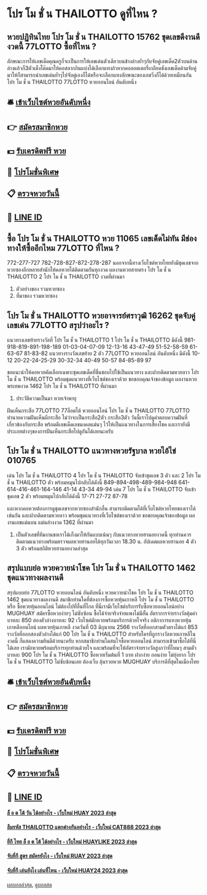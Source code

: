 # โปร โม ชั่ น THAILOTTO ดูที่ไหน ?
## หวยปฏิทินไทย โปร โม ชั่ น THAILOTTO 15762 ชุดเลขดีงานดีงวดนี้ 77LOTTO ซื้อที่ไหน ?
ลักษณะการให้เลขเด็ดคุณครูก็จะเป็นการให้เลขเด่นตัวเดียวบนข้างล่างย้ำๆกับจับคู่เลขเด็ด2ตัวบนด้านล่างแล้วก็3ตัวเต็งโต๊ดมาให้คอสลากกินแบ่งได้เลือกแทงถ้าหากคอลอตเตอรี่เกลียดชังเลขเด็ดด้ามจับคู่มาให้ก็สามารถนำเลขเด่นย้ำๆไปจับคู่เองก็ได้หรือจะเลือกแทงลักษณะของเลขวิ่งก็ได้ด้วยเหมือนกัน โปร โม ชั่ น THAILOTTO 77LOTTO หวยออนไลน์ อันดับหนึ่ง

## 🛎 [เข้าเว็บไซต์หวยอันดับหนึ่ง](https://bit.ly/3BG5bNw)
## 👉 [สมัครสมาชิกหวย](https://bit.ly/3BG5bNw)
## 💵 [รับเครดิตฟรี หวย](https://bit.ly/3C3mvgS)
## 👑 [โปรโมชั่นพิเศษ](https://bit.ly/3C3mvgS)
## 📋 [ตรวจหวยวันนี้](https://bit.ly/3C3mvgS)
## 📱 [LINE ID](https://bit.ly/3C3mvgS)

## ซื้อ โปร โม ชั่ น THAILOTTO หวย 11065 เลขเด็ดไม่ทัน มีช่องทางให้ซื้ออีกไหม 77LOTTO ที่ไหน ?
772-277-727
782-728-827-872-278-287
นอกจากนี้ทางเว็บไซต์หวยไทยยังมีชุดเลขจากหวยซองอีกหลายสำนักให้คอหวยได้ติดตามกันทุกงวด
ผลงานหวยสายตรง โปร โม ชั่ น THAILOTTO 2 โปร โม ชั่ น THAILOTTO งวดที่ผ่านมา
1. ตัวอย่างของ รวมหวยซอง
2. ที่มาของ รวมหวยซอง

## โปร โม ชั่ น THAILOTTO หวยอาจารย์ศราวุฒิ 16262 ชุดจับคู่เลขเด่น 77LOTTO สรุปว่าอะไร ?
แนวทางเลขท้ายรางวัลที่ โปร โม ชั่ น THAILOTTO 1 โปร โม ชั่ น THAILOTTO มีดังนี้
981-918-819-891-198-189
01-03-04-07-09
12-13-16
43-47-49
51-52-58-59
61-63-67
81-83-82
แนวทางรางวัลเลขท้าย 2 ตัว 77LOTTO หวยออนไลน์ อันดับหนึ่ง มีดังนี้
10-12
20-22-24-25-29
30-32-34
40-49
50-57
84-85-89
97

ขอแนะนำให้คอหวยคัดเลือกเฉพาะชุดเลขเด็ดที่ชื่นชอบไปใช้เป็นแนวทาง และฝากติดตามหวยลาว โปร โม ชั่ น THAILOTTO พร้อมชุดแนวทางที่เว็บไซต์ของเราด้วย
ขอขอบคุณเจ้าของข้อมูล
ผลงานหวยพรเทพงวด 1462 โปร โม ชั่ น THAILOTTO ที่ผ่านมา
1. ประวัติความเป็นมา หวยเจ้าพายุ

ฝันเห็นกระสือ 77LOTTO 77ล็อตโต้ หวยออนไลน์ โปร โม ชั่ น THAILOTTO 77LOTTO ทำนายความฝันเห็นผีกระสือ ไม่ว่าจะเป็นกระสือ2ตัว กระสือ3ตัว วันนี้เราไปดูคำตอบความฝันที่เกี่ยวข้องกับกระสือ พร้อมตีเลขเด็ดเลขมงคลแม่นๆ ไว้ให้เป็นแนวทางในการเสี่ยงโชค และเรายังมีประเภทต่างๆของการฝันเห็นกระสือไปดูกันได้เลยนะครับ

## โปร โม ชั่ น THAILOTTO แนวทางหวยรัฐบาล หวยไอ้ไข่ 010765
เด่น โปร โม ชั่ น THAILOTTO 4 โปร โม ชั่ น THAILOTTO จับเข้าชุดเลข 3 ตัว และ 2 โปร โม ชั่ น THAILOTTO ตัว พร้อมหมุนไปกลับได้ดังนี้
849-894-498-489-984-948
641-614-416-461-164-146
41-14
43-34
49-94
เด่น 7 โปร โม ชั่ น THAILOTTO จับเข้าชุดเลข 2 ตัว พร้อมหมุนไปกลับได้ดังนี้
17-71
27-72
87-78

และหากคอหวยต้องการดูชุดเลขจากหวยซองสำนักอื่น สามารถติดตามได้ที่เว็บไซต์หวยไทยของเราได้เช่นกัน และฝากติดตามหวยลาว พร้อมชุดแนวทางที่เว็บไซต์ของเราด้วย
ขอขอบคุณเจ้าของข้อมูล
ผลงานเลขแม่นบน แม่นล่างงวด 1362 ที่ผ่านมา
1. เป็นตัวเลขที่ทีมงานขอเราได้เก็งมาให้กันแบบเน้นๆ กับแนวทางหวยฮานอยงวดนี้ ทุกท่านควรติดตามแนวทางพร้อมตรวจผลหวยฮานอยได้ทุกวันเวลา 18.30 น. อัปเดตผลหวยฮานอย 4 ตัว 3 ตัว พร้อมสถิติหวยฮานอยงวดล่าสุด

## สรุปแบบย่อ หวยควายนำโชค โปร โม ชั่ น THAILOTTO 1462 ชุดแนวทางผลงานดี
สรุปแบบย่อ 77LOTTO หวยออนไลน์ อันดับหนึ่ง หวยควายนำโชค โปร โม ชั่ น THAILOTTO 1462 ชุดแนวทางผลงานดี สมาชิกท่านใดที่ต้องการซื้อหวยหุ้นเกาหลี โปร โม ชั่ น THAILOTTO หรือ ซื้อหวยหุ้นออนไลน์ ไม่ต้องไปที่อื่นที่ไกล ที่นี่เรามีเว็บไซต์บริการรับซื้อหวยออนไลน์อย่าง MUGHUAY สมัครซื้อหวยง่ายๆ ไม่ซับซ้อน ซื้อได้จ่ายจริงจ่ายแพงไม่มีอั้น อัตราการจ่ายรางวัลคุ้มค่าบาทละ 850 สองตัวล่างบาทละ 92 เว็บไซต์มักหวยพร้อมบริการด้วยใจจริง
กติกาการแทงหวยหุ้นเกาหลีออนไลน์
ผลหวยหุ้นเกาหลี งวดวันที่ 03 มิถุนายน 2566 รางวัลที่ออกสามตัวตรงได้แก่ 853 รางวัลที่ออกสองตัวล่างได้แก่ 00 โปร โม ชั่ น THAILOTTO สำหรับใครที่ถูกรางวัลหวยเกาหลีในงวดนี้ ก็แสดงความยินดีด้วยนะครับ หากสมาชิกท่านใดสนใจซื้อหวยออนไลน์ สามารถเข้ามาซื้อได้ที่นี่ได้เลย เรามักหวยพร้อมบริการทุกท่านด้วยใจ และพร้อมที่จะให้อัตราจ่ายรางวัลสูงกว่าที่ไหนๆ สามตัวบาทละ 900 โปร โม ชั่ น THAILOTTO ซื้อหวยเริ่มต้นที่ 1 บาท ฝากง่าย ถอนง่าย ไม่ยุ่งยาก โปร โม ชั่ น THAILOTTO ไม่ซับซ้อนเลย ต้องเว็บ ลุ้นรวยหวย MUGHUAY บริการดีที่สุดในเมืองไทย

## 🛎 [เข้าเว็บไซต์หวยอันดับหนึ่ง](https://bit.ly/3BG5bNw)
## 👉 [สมัครสมาชิกหวย](https://bit.ly/3BG5bNw)
## 💵 [รับเครดิตฟรี หวย](https://bit.ly/3C3mvgS)
## 👑 [โปรโมชั่นพิเศษ](https://bit.ly/3C3mvgS)
## 📋 [ตรวจหวยวันนี้](https://bit.ly/3C3mvgS)
## 📱 [LINE ID](https://bit.ly/3C3mvgS)

#### [ล็ อ ต โต้ วัน ได้อย่างไร - เว็บใหม่ HUAY 2023 ล่าสุด](https://atom.io/themes/ล็%20อ%20ต%20โต้%20วัน%20ได้อย่างไร%20-%20เว็บใหม่%20huay%202023%20ล่าสุด)
#### [ลืมรหัส THAILOTTO แตกต่างกันอย่างไร - เว็บใหม่ CAT888 2023 ล่าสุด](https://atom.io/themes/ลืมรหัส%20thailotto%20แตกต่างกันอย่างไร%20-%20เว็บใหม่%20cat888%202023%20ล่าสุด)
#### [ยี่กี ไทย ล็ อ ต โต้ ได้อย่างไร - เว็บใหม่ HUAYLIKE 2023 ล่าสุด](https://atom.io/themes/ยี่กี%20ไทย%20ล็%20อ%20ต%20โต้%20ได้อย่างไร%20-%20เว็บใหม่%20huaylike%202023%20ล่าสุด)
#### [จับยี่กี สูตร สมัครยังไง - เว็บใหม่ RUAY 2023 ล่าสุด](https://atom.io/themes/จับยี่กี%20สูตร%20สมัครยังไง%20-%20เว็บใหม่%20ruay%202023%20ล่าสุด)
#### [จับยี่กี เล่นยังไง เล่นที่ไหน - เว็บใหม่ HUAY24 2023 ล่าสุด](https://atom.io/themes/จับยี่กี%20เล่นยังไง%20เล่นที่ไหน%20-%20เว็บใหม่%20huay24%202023%20ล่าสุด)

[ผลบอลล่าสุด](https://siamsport.tv "ผลบอลล่าสุด"), [ดูบอลสด](https://siamsport.tv/ดูบอลสด "ดูบอลสด")